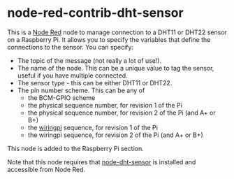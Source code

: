 # node-red-contrib-dht-sensor
This is a [Node Red](http://nodered.org/) node to manage connection to a DHT11 or DHT22 sensor on a Raspberry Pi. It allows you to specify the variables that define the connections to the sensor. You can specify:
* The topic of the message (not really a lot of use!).
* The name of the node. This can be a unique value to tag the sensor, useful if you have multiple connected.
* The sensor type - this can be either DHT11 or DHT22.
* The pin number scheme. This can be any of
    * the BCM-GPIO scheme
    * the physical sequence number, for revision 1 of the Pi
    * the physical sequence number, for revision 2 of the Pi (and A+ or B+)
    * the [wiringpi](http://wiringpi.com/) sequence, for revision 1 of the Pi
    * the wiringpi sequence, for revision 2 of the Pi (and A+ or B+)

This node is added to the Raspberry Pi section.

Note that this node requires that [node-dht-sensor](https://www.npmjs.com/package/node-dht-sensor) is installed and accessible from Node Red.
